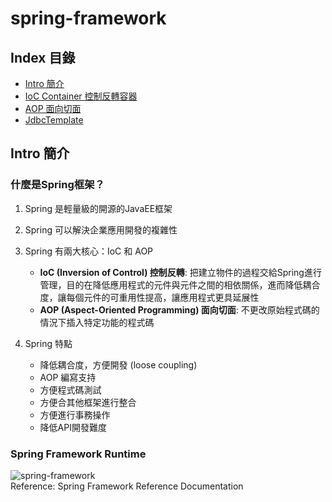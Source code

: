 # **spring-framework**

## **Index 目錄**
* [Intro 簡介](#intro-簡介)
* [IoC Container 控制反轉容器](/spring-framework/IoC.md)
* [AOP 面向切面](/spring-framework/AOP.md)
* [JdbcTemplate](/spring-framework/JdbcTemplate.md)

## **Intro 簡介**

### **什麼是Spring框架？**

1. Spring 是輕量級的開源的JavaEE框架

2. Spring 可以解決企業應用開發的複雜性

3. Spring 有兩大核心：IoC 和 AOP
    * **IoC (Inversion of Control) 控制反轉**: 把建立物件的過程交給Spring進行管理，目的在降低應用程式的元件與元件之間的相依關係，進而降低耦合度，讓每個元件的可重用性提高，讓應用程式更具延展性
    * **AOP (Aspect-Oriented Programming) 面向切面**: 不更改原始程式碼的情況下插入特定功能的程式碼

4. Spring 特點
    * 降低耦合度，方便開發 (loose coupling)
    * AOP 編寫支持
    * 方便程式碼測試
    * 方便合其他框架進行整合
    * 方便進行事務操作
    * 降低API開發難度

### **Spring Framework Runtime**
 
 ![spring-framework](https://docs.spring.io/spring-framework/docs/4.3.x/spring-framework-reference/htmlsingle/images/spring-overview.png)<br>
 Reference: Spring Framework Reference Documentation

